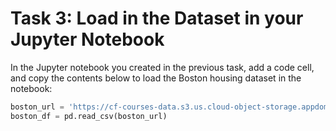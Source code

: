 # Task 3: Load in the Dataset in your Jupyter Notebook

In the Jupyter notebook you created in the previous task, add a code cell, and copy the contents below to load the Boston housing dataset in the notebook:

```python
boston_url = 'https://cf-courses-data.s3.us.cloud-object-storage.appdomain.cloud/IBMDeveloperSkillsNetwork-ST0151EN-SkillsNetwork/labs/boston_housing.csv'
boston_df = pd.read_csv(boston_url)
```